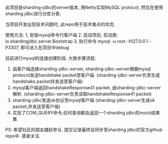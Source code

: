 此项目是sharding-jdbc的server版本, 用Netty实现MySQL protocol, 然后在使用sharding jdbc进行分库分表. 

当项目开发出现技术问题时, 此repo用于技术难点的攻克.

使用方法:
1, 安装mysql命令行客户端
2. 启动项目, 启动类: io.shardingjdbc.server.Bootstrap
3. 执行命令 mysql -u root -h127.0.0.1 -P3307, 即可进入在项目中debug

目前进行mysql的连接创建阶段. 大致步骤流程:

1. 由客户端连接sharding-jdbc-server, sharding-jdbc-server根据mysql protocol发送handshake packet至客户端. (sharding-jdbc-server负责生成handshake packet并发送至客户端)
2. mysql客户端返回handshakeResponse41 packet, 由sharding-jdbc-server解析. (sharding-jdbc-server负责读取handshakeResponse41 packet)
3. sharding-jdbc发送ok协议至mysql客户端 (sharding-jdbc-server生成ok packet,并发送至客户端)
4. 实现了COM_QUERY命令,任何查询都会返回一个sharding jdbc的mock结果集

PS: 希望社区的朋友踊跃参与, 提交记录最终会同步至sharding jdbc的官方github repo中. 感谢关注.
